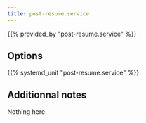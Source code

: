 ```yaml
---
title: post-resume.service
---
```


{{% provided_by "post-resume.service" %}}

## Options

{{% systemd_unit "post-resume.service" %}}

## Additionnal notes

Nothing here.